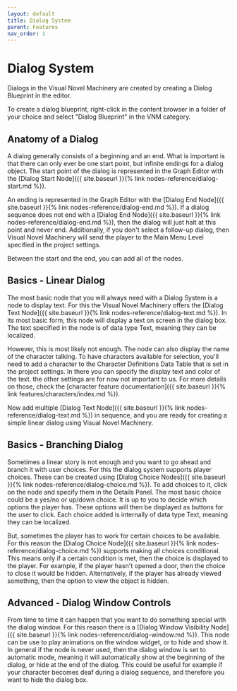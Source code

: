 ```yaml
---
layout: default
title: Dialog System
parent: Features
nav_order: 1
---
```


# Dialog System
Dialogs in the Visual Novel Machinery are created by creating a Dialog Blueprint in the editor.

To create a dialog blueprint, right-click in the content browser in a folder of your choice and select "Dialog Blueprint" in the VNM category.

## Anatomy of a Dialog
A dialog generally consists of a beginning and an end. What is important is that there can only ever be one start point, but infinite endings for a dialog object. The start point of the dialog is represented in the Graph Editor with the [Dialog Start Node]({{ site.baseurl }}{% link nodes-reference/dialog-start.md %}). 

An ending is represented in the Graph Editor with the [Dialog End Node]({{ site.baseurl }}{% link nodes-reference/dialog-end.md %}). If a dialog sequence does not end with a [Dialog End Node]({{ site.baseurl }}{% link nodes-reference/dialog-end.md %}), then the dialog will just halt at this point and never end. Additionally, if you don't select a follow-up dialog, then Visual Novel Machinery will send the player to the Main Menu Level specified in the project settings.

Between the start and the end, you can add all of the nodes.

## Basics - Linear Dialog
The most basic node that you will always need with a Dialog System is a node to display text. For this the Visual Novel Machinery offers the [Dialog Text Node]({{ site.baseurl }}{% link nodes-reference/dialog-text.md %}). In its most basic form, this node will display a text on screen in the dialog box. The text specified in the node is of data type Text, meaning they can be localized.

However, this is most likely not enough. The node can also display the name of the character talking. To have characters available for selection, you'll need to add a character to the Character Definitions Data Table that is set in the project settings. In there you can specify the display text and color of the text. the other settings are for now not important to us. For more details on those, check the [character feature documentation]({{ site.baseurl }}{% link features/characters/index.md %}).

Now add multiple [Dialog Text Node]({{ site.baseurl }}{% link nodes-reference/dialog-text.md %}) in sequence, and you are ready for creating a simple linear dialog using Visual Novel Machinery.

## Basics - Branching Dialog
Sometimes a linear story is not enough and you want to go ahead and branch it with user choices. For this the dialog system supports player choices. These can be created using [Dialog Choice Nodes]({{ site.baseurl }}{% link nodes-reference/dialog-choice.md %}). To add choices to it, click on the node and specify them in the Details Panel. The most basic choice could be a yes/no or up/down choice. It is up to you to decide which options the player has. These options will then be displayed as buttons for the user to click. Each choice added is internally of data type Text, meaning they can be localized. 

But, sometimes the player has to work for certain choices to be available. For this reason the [Dialog Choice Node]({{ site.baseurl }}{% link nodes-reference/dialog-choice.md %}) supports making all choices conditional. This means only if a certain condition is met, then the choice is displayed to the player. For example, if the player hasn't opened a door, then the choice to close it would be hidden. Alternatively, if the player has already viewed something, then the option to view the object is hidden.

## Advanced - Dialog Window Controls
From time to time it can happen that you want to do something special with the dialog window. For this reason there is a [Dialog Window Visibility Node]({{ site.baseurl }}{% link nodes-reference/dialog-window.md %}). This node can be use to play animations on the window widget, or to hide and show it. In general if the node is never used, then the dialog window is set to automatic mode, meaning it will automatically show at the beginning of the dialog, or hide at the end of the dialog. This could be useful for example if your character becomes deaf during a dialog sequence, and therefore you want to hide the dialog box.